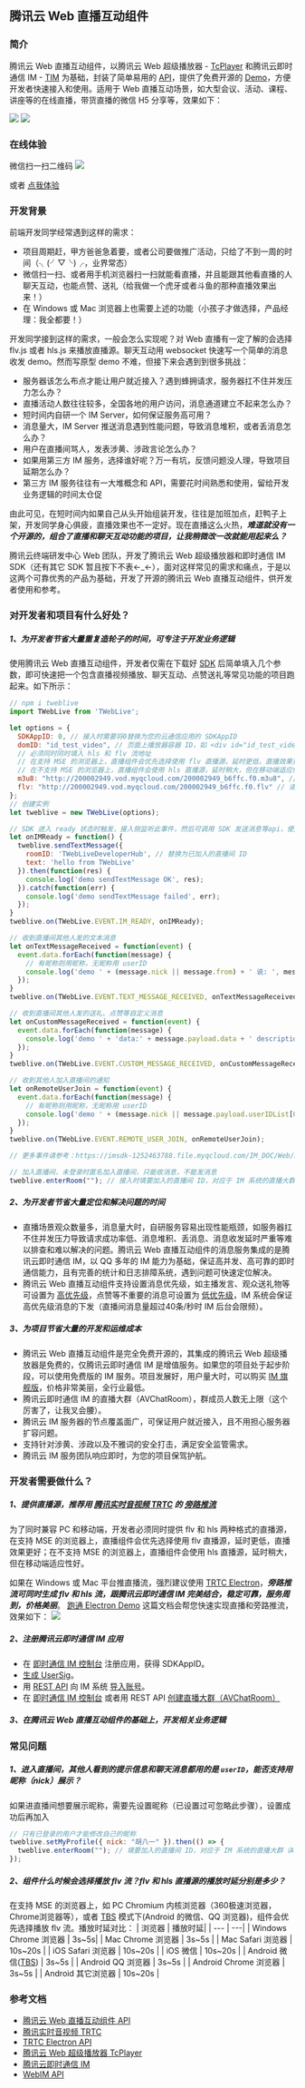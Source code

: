## 腾讯云 Web 直播互动组件

### 简介

腾讯云 Web 直播互动组件，以腾讯云 Web 超级播放器 - [TcPlayer](https://cloud.tencent.com/document/product/454/7503) 和腾讯云即时通信 IM - [TIM](https://imsdk-1252463788.file.myqcloud.com/IM_DOC/Web/TIM.html) 为基础，封装了简单易用的 [API](https://webim-1252463788.cos.ap-shanghai.myqcloud.com/tweblive/TWebLive.html)，提供了免费开源的 [Demo](https://webim-1252463788.cos.ap-shanghai.myqcloud.com/TWebLive-demo.zip)，方便开发者快速接入和使用。适用于 Web 直播互动场景，如大型会议、活动、课程、讲座等的在线直播，带货直播的微信 H5 分享等，效果如下：

![](https://main.qcloudimg.com/raw/04f7ad86951354ba40f5d85cd204b5f5.jpg)
![](https://main.qcloudimg.com/raw/2c46a40ce36c0faecc01ef12d317e803.png)

### 在线体验
微信扫一扫二维码  ![](https://user-gold-cdn.xitu.io/2020/5/29/1725f98d5d57713f?w=260&h=260&f=png&s=6258)

或者 [点我体验](https://webim-1252463788.cos.ap-shanghai.myqcloud.com/tweblivedemo/index.html)

### 开发背景

前端开发同学经常遇到这样的需求：
- 项目周期赶，甲方爸爸急着要，或者公司要做推广活动，只给了不到一周的时间（╮(╯▽╰)╭，业界常态）
- 微信扫一扫、或者用手机浏览器扫一扫就能看直播，并且能跟其他看直播的人聊天互动，也能点赞、送礼（给我做一个虎牙或者斗鱼的那种直播效果出来！）
- 在 Windows 或 Mac 浏览器上也需要上述的功能（小孩子才做选择，产品经理：我全都要！）

开发同学接到这样的需求，一般会怎么实现呢？对 Web 直播有一定了解的会选择 flv.js 或者 hls.js 来播放直播源。聊天互动用 websocket 快速写一个简单的消息收发 demo。然而写原型 demo 不难，但接下来会遇到到很多挑战：
- 服务器该怎么布点才能让用户就近接入？遇到蜂拥请求，服务器扛不住并发压力怎么办？
- 直播活动人数往往较多，全国各地的用户访问，消息通道建立不起来怎么办？
- 短时间内自研一个 IM Server，如何保证服务高可用？
- 消息量大，IM Server 推送消息遇到性能问题，导致消息堆积，或者丢消息怎么办？
- 用户在直播间骂人，发表涉黄、涉政言论怎么办？
- 如果用第三方 IM 服务，选择谁好呢？万一有坑，反馈问题没人理，导致项目延期怎么办？
- 第三方 IM 服务往往有一大堆概念和 API，需要花时间熟悉和使用，留给开发业务逻辑的时间太仓促
  
由此可见，在短时间内如果自己从头开始组装开发，往往是加班加点，赶鸭子上架，开发同学身心俱疲，直播效果也不一定好。现在直播这么火热，***难道就没有一个开源的，组合了直播和聊天互动功能的项目，让我稍微改一改就能用起来么？***

腾讯云终端研发中心 Web 团队，开发了腾讯云 Web 超级播放器和即时通信 IM SDK（还有其它 SDK 暂且按下不表←_←），面对这样常见的需求和痛点，于是以这两个可靠优秀的产品为基础，开发了开源的腾讯云 Web 直播互动组件，供开发者使用和参考。

### 对开发者和项目有什么好处？

##### 1、为开发者节省大量重复造轮子的时间，可专注于开发业务逻辑

使用腾讯云 Web 直播互动组件，开发者仅需在下载好 [SDK](https://www.npmjs.com/package/tweblive) 后简单填入几个参数，即可快速把一个包含直播视频播放、聊天互动、点赞送礼等常见功能的项目跑起来。如下所示：
```javascript
// npm i tweblive
import TWebLive from 'TWebLive';

let options = {
  SDKAppID: 0, // 接入时需要将0替换为您的云通信应用的 SDKAppID
  domID: "id_test_video", // 页面上播放器容器 ID，如 <div id="id_test_video" style="width:100%; height:auto;"></div>
  // 必须同时同时填入 hls 和 flv 流地址
  // 在支持 MSE 的浏览器上，直播组件会优先选择使用 flv 直播源，延时更低，直播效果更好
  // 在不支持 MSE 的浏览器上，直播组件会使用 hls 直播源，延时稍大，但在移动端适应性好
  m3u8: "http://200002949.vod.myqcloud.com/200002949_b6ffc.f0.m3u8", // 请替换成实际可用的播放地址
  flv: "http://200002949.vod.myqcloud.com/200002949_b6ffc.f0.flv" // 请替换成实际可用的播放地址
};
// 创建实例
let tweblive = new TWebLive(options);

// SDK 进入 ready 状态时触发，接入侧监听此事件，然后可调用 SDK 发送消息等api，使用 SDK 的各项功能
let onIMReady = function() {
  tweblive.sendTextMessage({
    roomID: 'TWebLiveDeveloperHub', // 替换为已加入的直播间 ID
    text: 'hello from TWebLive'
  }).then(function(res) {
    console.log('demo sendTextMessage OK', res);
  }).catch(function(err) {
    console.log('demo sendTextMessage failed', err);
  });
}
tweblive.on(TWebLive.EVENT.IM_READY, onIMReady);

// 收到直播间其他人发的文本消息
let onTextMessageReceived = function(event) {
  event.data.forEach(function(message) {
    // 有昵称则用昵称，无昵称用 userID
    console.log('demo ' + (message.nick || message.from) + ' 说: ', message.payload.text);
  });
}
tweblive.on(TWebLive.EVENT.TEXT_MESSAGE_RECEIVED, onTextMessageReceived);

// 收到直播间其他人发的送礼、点赞等自定义消息
let onCustomMessageReceived = function(event) {
  event.data.forEach(function(message) {
    console.log('demo ' + 'data:' + message.payload.data + ' description:' + message.payload.description + ' extension:' + message.payload.extension);
  });
}
tweblive.on(TWebLive.EVENT.CUSTOM_MESSAGE_RECEIVED, onCustomMessageReceived);

// 收到其他人加入直播间的通知
let onRemoteUserJoin = function(event) {
  event.data.forEach(function(message) {
    // 有昵称则用昵称，无昵称用 userID
    console.log('demo ' + (message.nick || message.payload.userIDList[0]) + ' 来了');
  });
}
tweblive.on(TWebLive.EVENT.REMOTE_USER_JOIN, onRemoteUserJoin);

// 更多事件请参考：https://imsdk-1252463788.file.myqcloud.com/IM_DOC/Web/module-EVENT.html

// 加入直播间，未登录时匿名加入直播间，只能收消息，不能发消息
tweblive.enterRoom(""); // 接入时填要加入的直播间 ID，对应于 IM 系统的直播大群（AVChatRooM）的 groupID

```

##### 2、为开发者节省大量定位和解决问题的时间

- 直播场景观众数量多，消息量大时，自研服务容易出现性能瓶颈，如服务器扛不住并发压力导致请求成功率低、消息堆积、丢消息、消息收发延时严重等难以排查和难以解决的问题。腾讯云 Web 直播互动组件的消息服务集成的是腾讯云即时通信 IM，以 QQ 多年的 IM 能力为基础，保证高并发、高可靠的即时通信能力，且有完善的统计和日志排障系统，遇到问题可快速定位解决。
- 腾讯云 Web 直播互动组件支持设置消息优先级，如主播发言、观众送礼物等可设置为 [高优先级](https://webim-1252463788.cos.ap-shanghai.myqcloud.com/tweblive/module-TYPES.html#.MSG_PRIORITY_HIGH)，点赞等不重要的消息可设置为 [低优先级](https://webim-1252463788.cos.ap-shanghai.myqcloud.com/tweblive/module-TYPES.html#.MSG_PRIORITY_LOW)，IM 系统会保证高优先级消息的下发（直播间消息量超过40条/秒时 IM 后台会限频）。

##### 3、为项目节省大量的开发和运维成本

- 腾讯云 Web 直播互动组件是完全免费开源的，其集成的腾讯云 Web 超级播放器是免费的，仅腾讯云即时通信 IM 是增值服务。如果您的项目处于起步阶段，可以使用免费版的 IM 服务。项目发展好，用户量大时，可以购买 [IM 旗舰版](https://cloud.tencent.com/document/product/269/40267)，价格非常美丽，全行业最低。
- 腾讯云即时通信 IM 的直播大群（AVChatRoom），群成员人数无上限（这个厉害了，让我叉会腰）。
- 腾讯云 IM 服务器的节点覆盖面广，可保证用户就近接入，且不用担心服务器扩容问题。
- 支持针对涉黄、涉政以及不雅词的安全打击，满足安全监管需求。
- 腾讯云 IM 服务团队响应即时，为您的项目保驾护航。

### 开发者需要做什么？

##### 1、提供直播源，推荐用 [腾讯实时音视频 TRTC](https://cloud.tencent.com/document/product/647/16788) 的 [旁路推流](https://cloud.tencent.com/document/product/647/16826)

为了同时兼容 PC 和移动端，开发者必须同时提供 flv 和 hls 两种格式的直播源，在支持 MSE 的浏览器上，直播组件会优先选择使用 flv 直播源，延时更低，直播效果更好；在不支持 MSE 的浏览器上，直播组件会使用 hls 直播源，延时稍大，但在移动端适应性好。

如果在 Windows 或 Mac 平台推直播流，强烈建议使用 [TRTC Electron](https://github.com/tencentyun/TRTCSDK/tree/master/Electron)，***旁路推流可同时生成 flv 和 hls 流，跟腾讯云即时通信 IM 完美结合，稳定可靠，服务周到，价格美丽***。
[跑通 Electron Demo](https://cloud.tencent.com/document/product/647/38548) 这篇文档会帮您快速实现直播和旁路推流，效果如下：
![](https://user-gold-cdn.xitu.io/2020/5/29/1725f98d5d80e0b0?w=945&h=631&f=gif&s=7387017)

##### 2、注册腾讯云即时通信 IM 应用

- 在 [即时通信 IM 控制台](https://console.cloud.tencent.com/avc) 注册应用，获得 SDKAppID。
- [生成 UserSig](https://cloud.tencent.com/document/product/269/32688)。
- 用 [REST API](https://cloud.tencent.com/document/product/269/1519) 向 IM 系统 [导入账号](https://cloud.tencent.com/document/product/269/1608)。
- 在 [即时通信 IM 控制台](https://console.cloud.tencent.com/avc) 或者用 REST API [创建直播大群（AVChatRoom）](https://cloud.tencent.com/document/product/269/1615)

##### 3、在腾讯云 Web 直播互动组件的基础上，开发相关业务逻辑

### 常见问题

##### 1、进入直播间，其他人看到的提示信息和聊天消息都用的是 `userID`，能否支持用昵称（nick）展示？

如果进直播间想要展示昵称，需要先设置昵称（已设置过可忽略此步骤），设置成功后再加入
```javascript
// 只有已登录的用户才能修改自己的昵称
tweblive.setMyProfile({ nick: "胡八一" }).then(() => {
  tweblive.enterRoom(""); // 填要加入的直播间 ID，对应于 IM 系统的直播大群（AVChatRooM）的 groupID
});
```

##### 2、组件什么时候会选择播放 flv 流？flv 和 hls 直播源的播放时延分别是多少？

在支持 MSE 的浏览器上，如 PC Chromium 内核浏览器（360极速浏览器，Chrome浏览器等），或者 [TBS](https://x5.tencent.com/tbs/product/video.html) 模式下(Android 的微信、QQ 浏览器)，组件会优先选择播放 flv 流。播放时延对比：
| 浏览器 | 播放时延|
| --- | ---|
| Windows Chrome 浏览器 | 3s~5s|
| Mac Chrome 浏览器 | 3s~5s |
| Mac Safari 浏览器 | 10s~20s |
| iOS Safari 浏览器 | 10s~20s |
| iOS 微信 | 10s~20s |
| Android 微信([TBS](https://x5.tencent.com/tbs/product/video.html)) | 3s~5s |
| Android QQ 浏览器 | 3s~5s |
| Android Chrome 浏览器 | 3s~5s |
| Android 其它浏览器 | 10s~20s |


### 参考文档

- [腾讯云 Web 直播互动组件 API](https://webim-1252463788.cos.ap-shanghai.myqcloud.com/tweblive/TWebLive.html)
- [腾讯实时音视频 TRTC](https://cloud.tencent.com/document/product/647/16788)
- [TRTC Electron API](https://cloud.tencent.com/document/product/647/38551)
- [腾讯云 Web 超级播放器 TcPlayer](https://cloud.tencent.com/document/product/454/7503)
- [腾讯云即时通信 IM](https://cloud.tencent.com/document/product/269/1498)
- [WebIM API](https://imsdk-1252463788.file.myqcloud.com/IM_DOC/Web/TIM.html)